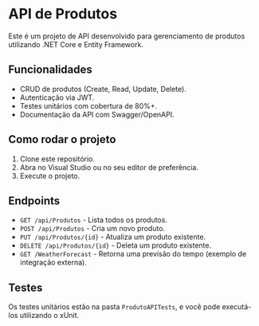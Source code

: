 # API de Produtos

Este é um projeto de API desenvolvido para gerenciamento de produtos utilizando .NET Core e Entity Framework.

## Funcionalidades

- CRUD de produtos (Create, Read, Update, Delete).
- Autenticação via JWT.
- Testes unitários com cobertura de 80%+.
- Documentação da API com Swagger/OpenAPI.

## Como rodar o projeto

1. Clone este repositório.
2. Abra no Visual Studio ou no seu editor de preferência.
3. Execute o projeto.

## Endpoints
- `GET /api/Produtos` - Lista todos os produtos.
- `POST /api/Produtos` - Cria um novo produto.
- `PUT /api/Produtos/{id}` - Atualiza um produto existente.
- `DELETE /api/Produtos/{id}` - Deleta um produto existente.
- `GET /WeatherForecast` - Retorna uma previsão do tempo (exemplo de integração externa).

## Testes

Os testes unitários estão na pasta `ProdutoAPITests`, e você pode executá-los utilizando o xUnit.
